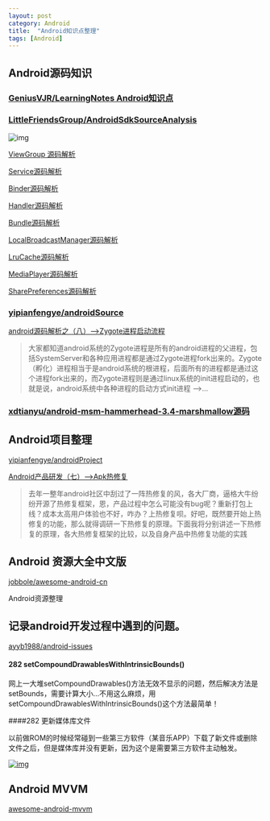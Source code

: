 ```yaml
---
layout: post
category: Android
title:  "Android知识点整理"
tags: [Android]
---
```




## Android源码知识

### [GeniusVJR/LearningNotes Android知识点](https://github.com/GeniusVJR/LearningNotes)



### [LittleFriendsGroup/AndroidSdkSourceAnalysis](https://github.com/LittleFriendsGroup/AndroidSdkSourceAnalysis)

![img](https://github.com/yuxingxin/AndroidWidgetClassGraph/raw/master/img/android.jpg)

[ViewGroup 源码解析](https://github.com/LittleFriendsGroup/AndroidSdkSourceAnalysis/blob/master/article/ViewGroup%20%E6%BA%90%E7%A0%81%E8%A7%A3%E6%9E%90.md)

[Service源码解析](https://github.com/asLody/SourceAnalysis/blob/master/Service%E6%BA%90%E7%A0%81%E8%A7%A3%E6%9E%90.md)

[Binder源码解析](https://github.com/xdtianyu/SourceAnalysis/blob/master/Binder%E6%BA%90%E7%A0%81%E5%88%86%E6%9E%90.md)

[Handler源码解析](https://github.com/maoruibin/HandlerAnalysis)

[Bundle源码解析](https://github.com/ASPOOK/BundleAnalysis)

[LocalBroadcastManager源码解析](https://github.com/czhzero/AndroidSdkSourceAnalysis/blob/master/article/LocalBroadcastManager%E6%BA%90%E7%A0%81%E8%A7%A3%E6%9E%90.md)

[LruCache源码解析](https://github.com/LittleFriendsGroup/AndroidSdkSourceAnalysis/blob/master/article/LruCache%E6%BA%90%E7%A0%81%E8%A7%A3%E6%9E%90.md)

[MediaPlayer源码解析](https://github.com/lber19535/SourceAnalysis/blob/master/Media%20Player%20%E6%BA%90%E7%A0%81%E5%88%86%E6%9E%90.md)

[SharePreferences源码解析](http://blog.csdn.net/yanbober/article/details/47866369)

### [yipianfengye/androidSource](https://github.com/yipianfengye/androidSource)

[android源码解析之（八）-->Zygote进程启动流程](http://blog.csdn.net/qq_23547831/article/details/51104873)

> 大家都知道android系统的Zygote进程是所有的android进程的父进程，包括SystemServer和各种应用进程都是通过Zygote进程fork出来的。Zygote（孵化）进程相当于是android系统的根进程，后面所有的进程都是通过这个进程fork出来的，而Zygote进程则是通过linux系统的init进程启动的，也就是说，android系统中各种进程的启动方式init进程 –>...

### [xdtianyu/android-msm-hammerhead-3.4-marshmallow源码](https://github.com/xdtianyu/android-msm-hammerhead-3.4-marshmallow)



## Android项目整理

[yipianfengye/androidProject](https://github.com/yipianfengye/androidProject)

[Android产品研发（七）-->Apk热修复](http://blog.csdn.net/qq_23547831/article/details/51587927)

> 去年一整年android社区中刮过了一阵热修复的风，各大厂商，逼格大牛纷纷开源了热修复框架，恩，产品过程中怎么可能没有bug呢？重新打包上线？成本太高用户体验也不好，咋办？上热修复呗。好吧，既然要开始上热修复的功能，那么就得调研一下热修复的原理。下面我将分别讲述一下热修复的原理，各大热修复框架的比较，以及自身产品中热修复功能的实践



## Android 资源大全中文版

[ jobbole/awesome-android-cn ](https://github.com/jobbole/awesome-android-cn)

Android资源整理



## 记录android开发过程中遇到的问题。

[ayyb1988/android-issues](https://github.com/ayyb1988/android-issues)

#### 282 setCompoundDrawablesWithIntrinsicBounds()

网上一大堆setCompoundDrawables()方法无效不显示的问题，然后解决方法是setBounds，需要计算大小…不用这么麻烦，用setCompoundDrawablesWithIntrinsicBounds()这个方法最简单！

####282 更新媒体库文件

以前做ROM的时候经常碰到一些第三方软件（某音乐APP）下载了新文件或删除文件之后，但是媒体库并没有更新，因为这个是需要第三方软件主动触发。

[![img](https://camo.githubusercontent.com/c9109b1067da6e743f4a5bb79079b2cc6ff65ff3/687474703a2f2f6d6d62697a2e717069632e636e2f6d6d62697a2f65344a696243677a587636517567596665314c68675134526556567047597a6b68737a6433595551534d626e78666962744e69614a51453736696248764a7565696371416e656d5251747a385a49336f6867474d3037314a516c772f3634303f77785f666d743d706e672674703d7765627026777866726f6d3d352677785f6c617a793d31)](https://camo.githubusercontent.com/c9109b1067da6e743f4a5bb79079b2cc6ff65ff3/687474703a2f2f6d6d62697a2e717069632e636e2f6d6d62697a2f65344a696243677a587636517567596665314c68675134526556567047597a6b68737a6433595551534d626e78666962744e69614a51453736696248764a7565696371416e656d5251747a385a49336f6867474d3037314a516c772f3634303f77785f666d743d706e672674703d7765627026777866726f6d3d352677785f6c617a793d31)

## Android MVVM

[awesome-android-mvvm](https://github.com/chiclaim/awesome-android-mvvm)